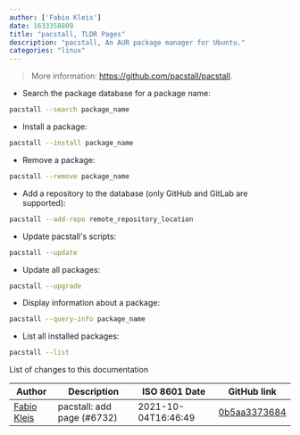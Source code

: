 ```yaml
---
author: ['Fabio Kleis']
date: 1633358809
title: "pacstall, TLDR Pages"
description: "pacstall, An AUR package manager for Ubuntu."
categories: "linux"
---
```

> More information: <https://github.com/pacstall/pacstall>.

- Search the package database for a package name:

```bash
pacstall --search package_name
```

- Install a package:

```bash
pacstall --install package_name
```

- Remove a package:

```bash
pacstall --remove package_name
```

- Add a repository to the database (only GitHub and GitLab are supported):

```bash
pacstall --add-repo remote_repository_location
```

- Update pacstall's scripts:

```bash
pacstall --update
```

- Update all packages:

```bash
pacstall --upgrade
```

- Display information about a package:

```bash
pacstall --query-info package_name
```

- List all installed packages:

```bash
pacstall --list
```
List of changes to this documentation


Author | Description | ISO 8601 Date | GitHub link
------|-----|-----|-----
[Fabio Kleis](mailto:66813406+Fabiokleis@users.noreply.github.com) | pacstall: add page (#6732) | 2021-10-04T16:46:49 | [0b5aa3373684](https://github.com/tldr-pages/tldr/commit/0b5aa3373684dbbe4df8eacd5073fbf2a9506986)

